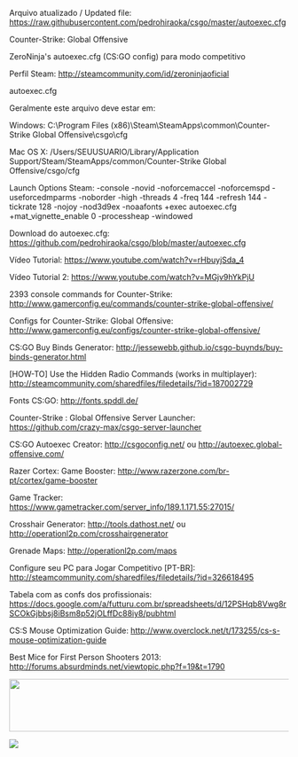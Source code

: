 Arquivo atualizado / Updated file: https://raw.githubusercontent.com/pedrohiraoka/csgo/master/autoexec.cfg

Counter-Strike: Global Offensive

ZeroNinja's autoexec.cfg (CS:GO config) para modo competitivo

Perfil Steam: http://steamcommunity.com/id/zeroninjaoficial

autoexec.cfg

Geralmente este arquivo deve estar em:

Windows:
C:\Program Files (x86)\Steam\SteamApps\common\Counter-Strike Global Offensive\csgo\cfg

Mac OS X:
/Users/SEUUSUARIO/Library/Application Support/Steam/SteamApps/common/Counter-Strike Global Offensive/csgo/cfg

Launch Options Steam: -console -novid -noforcemaccel -noforcemspd -useforcedmparms -noborder -high -threads 4 -freq 144 -refresh 144 -tickrate 128 -nojoy -nod3d9ex -noaafonts +exec autoexec.cfg +mat_vignette_enable 0 -processheap -windowed

Download do autoexec.cfg: https://github.com/pedrohiraoka/csgo/blob/master/autoexec.cfg

Vídeo Tutorial: https://www.youtube.com/watch?v=rHbuyjSda_4

Vídeo Tutorial 2: https://www.youtube.com/watch?v=MGjv9hYkPjU

2393 console commands for Counter-Strike: http://www.gamerconfig.eu/commands/counter-strike-global-offensive/

Configs for Counter-Strike: Global Offensive: http://www.gamerconfig.eu/configs/counter-strike-global-offensive/

CS:GO Buy Binds Generator: http://jessewebb.github.io/csgo-buynds/buy-binds-generator.html

[HOW-TO] Use the Hidden Radio Commands (works in multiplayer): http://steamcommunity.com/sharedfiles/filedetails/?id=187002729

Fonts CS:GO: http://fonts.spddl.de/

Counter-Strike : Global Offensive Server Launcher: https://github.com/crazy-max/csgo-server-launcher

CS:GO Autoexec Creator: http://csgoconfig.net/ ou http://autoexec.global-offensive.com/

Razer Cortex: Game Booster: http://www.razerzone.com/br-pt/cortex/game-booster

Game Tracker:
https://www.gametracker.com/server_info/189.1.171.55:27015/

Crosshair Generator: http://tools.dathost.net/ ou http://operationl2p.com/crosshairgenerator

Grenade Maps: http://operationl2p.com/maps

Configure seu PC para Jogar Competitivo [PT-BR]: http://steamcommunity.com/sharedfiles/filedetails/?id=326618495

Tabela com as confs dos profissionais: https://docs.google.com/a/futturu.com.br/spreadsheets/d/12PSHqb8Vwg8rSCOkGjbbsj8iBsm8p52jOLffDc88iy8/pubhtml

CS:S Mouse Optimization Guide: http://www.overclock.net/t/173255/cs-s-mouse-optimization-guide

Best Mice for First Person Shooters 2013: http://forums.absurdminds.net/viewtopic.php?f=19&t=1790

<a href="http://www.gametracker.com/server_info/189.1.171.47:27018/" target="_blank"><img src="http://cache.www.gametracker.com/server_info/189.1.171.47:27018/b_560_95_1.png" border="0" width="560" height="95" alt=""/></a>

<a href="http://www.speedtest.net/my-result/3851846856"><img src="http://www.speedtest.net/result/3851846856.png" /></a>
